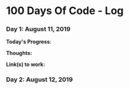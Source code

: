 # 100 Days Of Code - Log

### Day 1: August 11, 2019

**Today's Progress**: 

**Thoughts:** 

**Link(s) to work:** 


### Day 2: August 12, 2019